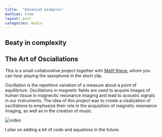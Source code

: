 ```yaml
---
title:  "Advanced examples"
mathjax: true
layout: post
categories: media
---
```


## Beaty in complexity

## The Art of Osciallations

This is a small collaborative project together with [Matif Klang](https://open.spotify.com/artist/5xHfRNTnaVVOYHrhLvjhmx?si=VJ9V2dWCSJS7G5R8puN4yQ), whom you can hear playing the saxophone in the short clip. 

Oscillation is the repetitive variation of a measure about a point of equilibrium. Oscillations in magnetic fields are used to acquire images of human tissue in magnectic resonance imaging and lead to acoustic signals in our instruments. The idea of this project was to create a visalization of oscillations to emphasize their role in the acquisition of magnetic resonance imaging, as well as in the creation of music. 

![video]([https://user-images.githubusercontent.com/4943215/55412536-edbba180-5567-11e9-9c70-6d33bca3f8ed.jpg](https://fritzbayer.github.io/assets/brain_fritz_music_matze.mp4))

I plan on adding a bit of code and equations in the future. 
